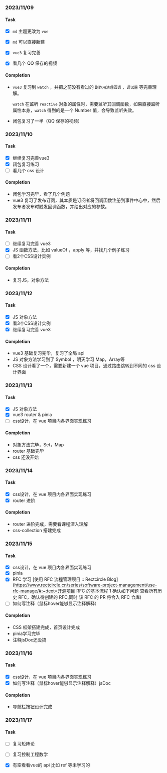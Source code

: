 ### 2023/11/09

#### Task

- [x] `md` 主题更改为 `vue`
- [x] `md` 可以直接新建

- [x] `vue3` 复习完善
- [x] 看几个 QQ 保存的视频

#### Completion

- `vue3` 复习到 `watch` ，并把之前没有看过的 `副作用清理回调` ，`调试器` 等完善理解。

  `watch` 在监听 `reactive` 对象的属性时，需要监听其回调函数，如果直接监听属性本身，`watch` 得到的是一个 Number 值，会导致监听失效。

- 闭包复习了一半（QQ 保存的视频）



### 2023/11/10

#### Task

- [x] 继续复习完善vue3
- [x] 闭包复习练习
- [ ] 看几个 css 设计

#### Completion

- 闭包学习完毕，看了几个例题
- vue3 复习了发布订阅，其本质是订阅者将回调函数注册到事件中心中，然后发布者发布时触发回调函数，并给出对应的参数。



### 2023/11/11

#### Task

- [ ] 继续复习完善 vue3
- [x] JS 函数方法，比如 valueOf ，apply 等，并找几个例子练习
- [ ] 看2个CSS设计实例

#### Completion

- 复习JS，对象方法



### 2023/11/12

#### Task

- [x] JS 对象方法
- [x] 看3个CSS设计实例
- [x] 继续复习完善 vue3

#### Completion

- vue3 基础复习完毕，复习了全局 api
- JS 对象方法学习到了 Symbol ，明天学习 Map，Array等
- CSS 设计看了一个，需要新建一个 vue 项目，通过路由跳转到不同的 css 设计界面



### 2023/11/13

#### Task

- [x] JS 对象方法
- [x] vue3 router & pinia
- [ ] css设计，在 vue 项目内各界面实现练习

#### Completion

- 对象方法完毕，Set，Map
- router 基础完毕
- css 还没开始



### 2023/11/14

#### Task

- [x] css设计，在 vue 项目内各界面实现练习
- [x] router 进阶

#### Completion

- router 进阶完成，需要看课程深入理解
- css-collection 搭建完成



### 2023/11/15

#### Task

- [x] css设计，在 vue 项目内各界面实现练习
- [x] pinia
- [x] RFC 学习 [使用 RFC 流程管理项目 :: Rectcircle Blog](https://www.rectcircle.cn/series/software-project-management/use-rfc-manage/#:~:text=开源项目 RFC 的基本流程 1 确认如下问题 查看所有历史 RFC，确认待创建的 RFC,同时 该 RFC 的 PR 将合入 RFC 仓库)
- [ ] 如何写注释（鼠标hover能够显示注释解释）

#### Completion

- CSS 框架搭建完成，首页设计完成
- pinia学习完毕
- 注释jsDoc还没搞



### 2023/11/16

#### Task

- [x] css设计，在 vue 项目内各界面实现练习
- [x] 如何写注释（鼠标hover能够显示注释解释）jsDoc

#### Completion

- 导航栏按钮设计完成



### 2023/11/17

#### Task

- [ ] 复习矩阵论
- [ ] 复习控制工程数学
- [x] 有空看看vue的 api 比如 ref 等未学习的




